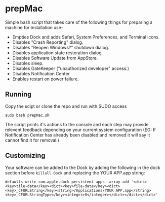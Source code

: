 # prepMac

Simple bash script that takes care of the following things for preparing a machine for installation use-

- Empties Dock and adds Safari, System Preferences, and Terminal icons.
- Disables "Crash Reporting" dialog.
- Disables "Reopen Windows?" shutdown dialog.
- Disables application state restoration dialog.
- Disables Software Update from AppStore.
- Disables sleep.
- Disables GateKeeper ("unauthorized developer" access.)
- Disables Notification Center
- Enables restart on power failure.

## Running
Copy the scipt or clone the repo and run with SUDO access

	sudo bash prepMac.sh
	
The script prints it's actions to the console and each step may provide relevent feedback depending on your current system configuration (EG: If Notification Center has already been disabled and removed it will say it cannot find it for removal.)

## Customizing
Your software can be added to the Dock by adding the following in the dock section before `killall Dock` and replacing the YOUR APP.app string:
	
	defaults write com.apple.dock persistent-apps -array-add '<dict><key>tile-data</key><dict><key>file-data</key><dict><key>_CFURLString</key><string>/Applications/YOUR APP.app</string><key>_CFURLStringType</key><integer>0</integer></dict></dict></dict>'
